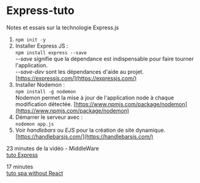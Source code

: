 # Express-tuto
Notes et essais sur la technologie Express.js

1. `npm init -y`
2. Installer Express JS :  
   `npm install express --save`  
   *--save* signifie que la dépendance est indispensable pour faire tourner l'application.  
   *--save-dev* sont les dépendances d'aide au projet.
   [https://expressjs.com/](https://expressjs.com/)
3. Installer Nodemon :  
   `npm install -g nodemon`  
   Nodemon permet la mise à jour de l'application node à chaque modification détectée.
   [https://www.npmjs.com/package/nodemon](https://www.npmjs.com/package/nodemon)
4. Démarrer le serveur avec :  
   `nodemon app.js`
5. Voir *handlebars* ou *EJS* pour la création de site dynamique.
   [https://handlebarsjs.com/](https://handlebarsjs.com/)

23 minutes de la vidéo - MiddleWare  
[tuto Express](https://www.youtube.com/watch?v=ku2lVBn8nSI&list=WL&index=13)

17 minutes  
[tuto spa without React](https://www.youtube.com/watch?v=6BozpmSjk-Y)
